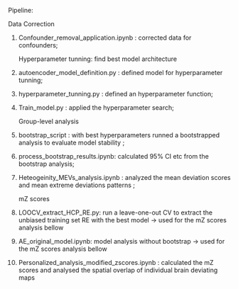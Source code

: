 Pipeline:

  Data Correction
1. Confounder_removal_application.ipynb : corrected data for confounders;

   Hyperparameter tunning: find best model architecture
3. autoencoder_model_definition.py : defined model for hyperparameter tunning;
4. hyperparameter_tunning.py : defined an hyperparameter function;
5. Train_model.py : applied the hyperparameter search;

   Group-level analysis
6. bootstrap_script : with best hyperparameters runned a bootstrapped analysis to evaluate model stability ;
7. process_bootstrap_results.ipynb: calculated 95% CI etc from the bootstrap analysis;
8. Heteogeinity_MEVs_analysis.ipynb : analyzed the mean deviation scores and mean extreme deviations patterns ;

   
   mZ scores
9. LOOCV_extract_HCP_RE.py: run a leave-one-out CV to extract the unbiased training set RE with the best model -> used for the mZ scores analysis bellow 
10. AE_original_model.ipynb: model analysis without bootstrap -> used for the mZ scores analysis bellow
11. Personalized_analysis_modified_zscores.ipynb : calculated the mZ scores and analysed the spatial overlap of individual brain deviating maps
